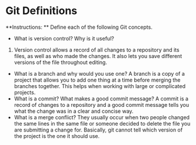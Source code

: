 # Git Definitions

**Instructions: ** Define each of the following Git concepts.

* What is version control?  Why is it useful?
1. Version control allows a record of all changes to a repository and its files, as well as who made the changes. It also lets you save different versions of the file throughout editing.
* What is a branch and why would you use one?
A branch is a copy of a project that allows you to add one thing at a time before merging the branches together. This helps when working with large or complicated projects.
* What is a commit? What makes a good commit message?
A commit is a record of changes to a repository and a good commit message tells you what the change was in a clear and concise way.
* What is a merge conflict?
They usually occur when two people changed the same lines in the same file or someone decided to delete the file you are submitting a change for. Basically, git cannot tell which version of the project is the one it should use.